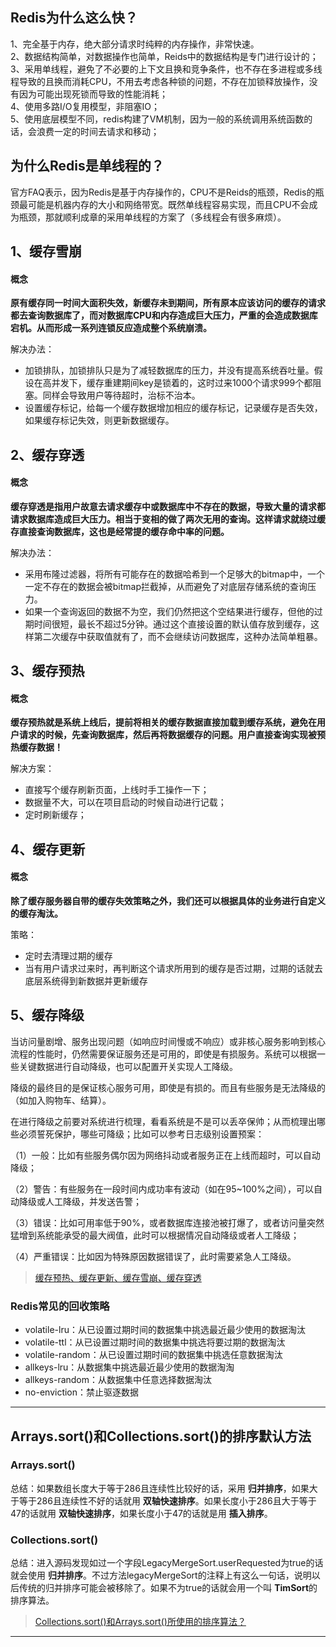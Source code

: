 ## Redis为什么这么快？
1、完全基于内存，绝大部分请求时纯粹的内存操作，非常快速。   
2、数据结构简单，对数据操作也简单，Reids中的数据结构是专门进行设计的；   
3、采用单线程，避免了不必要的上下文且换和竞争条件，也不存在多进程或多线程导致的且换而消耗CPU，不用去考虑各种锁的问题，不存在加锁释放操作，没有因为可能出现死锁而导致的性能消耗；    
4、使用多路I/O复用模型，非阻塞IO；    
5、使用底层模型不同，redis构建了VM机制，因为一般的系统调用系统函数的话，会浪费一定的时间去请求和移动；    

## 为什么Redis是单线程的？

官方FAQ表示，因为Redis是基于内存操作的，CPU不是Reids的瓶颈，Redis的瓶颈最可能是机器内存的大小和网络带宽。既然单线程容易实现，而且CPU不会成为瓶颈，那就顺利成章的采用单线程的方案了（多线程会有很多麻烦）。

## 1、缓存雪崩
#### 概念
**原有缓存同一时间大面积失效，新缓存未到期间，所有原本应该访问的缓存的请求都去查询数据库了，而对数据库CPU和内存造成巨大压力，严重的会造成数据库宕机。从而形成一系列连锁反应造成整个系统崩溃。**

解决办法：

* 加锁排队，加锁排队只是为了减轻数据库的压力，并没有提高系统吞吐量。假设在高并发下，缓存重建期间key是锁着的，这时过来1000个请求999个都阻塞。同样会导致用户等待超时，治标不治本。
* 设置缓存标记，给每一个缓存数据增加相应的缓存标记，记录缓存是否失效，如果缓存标记失效，则更新数据缓存。

## 2、缓存穿透
#### 概念
**缓存穿透是指用户故意去请求缓存中或数据库中不存在的数据，导致大量的请求都请求数据库造成巨大压力。相当于变相的做了两次无用的查询。这样请求就绕过缓存直接查询数据库，这也是经常提的缓存命中率的问题。**

解决办法：

* 采用布隆过滤器，将所有可能存在的数据哈希到一个足够大的bitmap中，一个一定不存在的数据会被bitmap拦截掉，从而避免了对底层存储系统的查询压力。
* 如果一个查询返回的数据不为空，我们仍然把这个空结果进行缓存，但他的过期时间很短，最长不超过5分钟。通过这个直接设置的默认值存放到缓存，这样第二次缓存中获取值就有了，而不会继续访问数据库，这种办法简单粗暴。

## 3、缓存预热
#### 概念
**缓存预热就是系统上线后，提前将相关的缓存数据直接加载到缓存系统，避免在用户请求的时候，先查询数据库，然后再将数据缓存的问题。用户直接查询实现被预热缓存数据！**

解决方案：

* 直接写个缓存刷新页面，上线时手工操作一下；
* 数据量不大，可以在项目启动的时候自动进行记载；
* 定时刷新缓存；

## 4、缓存更新
#### 概念
**除了缓存服务器自带的缓存失效策略之外，我们还可以根据具体的业务进行自定义的缓存淘汰。**

策略：

* 定时去清理过期的缓存
* 当有用户请求过来时，再判断这个请求所用到的缓存是否过期，过期的话就去底层系统得到新数据并更新缓存

## 5、缓存降级
当访问量剧增、服务出现问题（如响应时间慢或不响应）或非核心服务影响到核心流程的性能时，仍然需要保证服务还是可用的，即使是有损服务。系统可以根据一些关键数据进行自动降级，也可以配置开关实现人工降级。

降级的最终目的是保证核心服务可用，即使是有损的。而且有些服务是无法降级的（如加入购物车、结算）。

在进行降级之前要对系统进行梳理，看看系统是不是可以丢卒保帅；从而梳理出哪些必须誓死保护，哪些可降级；比如可以参考日志级别设置预案：

（1）一般：比如有些服务偶尔因为网络抖动或者服务正在上线而超时，可以自动降级；

（2）警告：有些服务在一段时间内成功率有波动（如在95~100%之间），可以自动降级或人工降级，并发送告警；

（3）错误：比如可用率低于90%，或者数据库连接池被打爆了，或者访问量突然猛增到系统能承受的最大阀值，此时可以根据情况自动降级或者人工降级；

（4）严重错误：比如因为特殊原因数据错误了，此时需要紧急人工降级。

> [缓存预热、缓存更新、缓存雪崩、缓存穿透](https://blog.csdn.net/taoy86/article/details/79885352)


### Redis常见的回收策略

* volatile-lru：从已设置过期时间的数据集中挑选最近最少使用的数据淘汰
* volatile-ttl：从已设置过期时间的数据集中挑选将要过期的数据淘汰
* volatile-random：从已设置过期时间的数据集中挑选任意数据淘汰
* allkeys-lru：从数据集中挑选最近最少使用的数据淘淘
* allkeys-random：从数据集中任意选择数据淘汰
* no-enviction：禁止驱逐数据

--------------------


## Arrays.sort()和Collections.sort()的排序默认方法

### Arrays.sort()
总结：如果数组长度大于等于286且连续性比较好的话，采用 **归并排序**，如果大于等于286且连续性不好的话就用 **双轴快速排序**。如果长度小于286且大于等于47的话就用 **双轴快速排序**，如果长度小于47的话就是用 **插入排序**。

### Collections.sort()
总结：进入源码发现如过一个字段LegacyMergeSort.userRequested为true的话就会使用 **归并排序**。不过方法legacyMergeSort的注释上有这么一句话，说明以后传统的归并排序可能会被移除了。如果不为true的话就会用一个叫 **TimSort**的排序算法。

> [Collections.sort()和Arrays.sort()所使用的排序算法？](https://blog.csdn.net/timheath/article/details/68930482)

-----------



